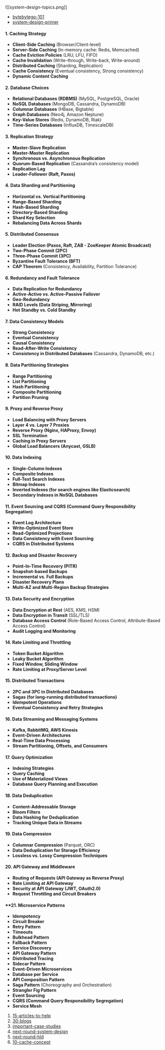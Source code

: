 ![[system-design-topics.png]]

* [bytebytego-101](https://github.com/ByteByteGoHq/system-design-101)
* [system-design-primer](https://github.com/donnemartin/system-design-primer)

#### **1. Caching Strategy**

- **Client-Side Caching** (Browser/Client-level)
- **Server-Side Caching** (In-memory cache: Redis, Memcached)
- **Cache Eviction Policies** (LRU, LFU, FIFO)
- **Cache Invalidation** (Write-through, Write-back, Write-around)
- **Distributed Caching** (Sharding, Replication)
- **Cache Consistency** (Eventual consistency, Strong consistency)
- **Dynamic Content Caching**

#### **2. Database Choices**

- **Relational Databases (RDBMS)** (MySQL, PostgreSQL, Oracle)
- **NoSQL Databases** (MongoDB, Cassandra, DynamoDB)
- **Columnar Databases** (HBase, Bigtable)
- **Graph Databases** (Neo4j, Amazon Neptune)
- **Key-Value Stores** (Redis, DynamoDB, Riak)
- **Time-Series Databases** (InfluxDB, TimescaleDB)

#### **3. Replication Strategy**

- **Master-Slave Replication**
- **Master-Master Replication**
- **Synchronous vs. Asynchronous Replication**
- **Quorum-Based Replication** (Cassandra’s consistency model)
- **Replication Lag**
- **Leader-Follower (Raft, Paxos)**

#### **4. Data Sharding and Partitioning**

- **Horizontal vs. Vertical Partitioning**
- **Range-Based Sharding**
- **Hash-Based Sharding**
- **Directory-Based Sharding**
- **Shard Key Selection**
- **Rebalancing Data Across Shards**

#### **5. Distributed Consensus**

- **Leader Election (Paxos, Raft, ZAB - ZooKeeper Atomic Broadcast)**
- **Two-Phase Commit (2PC)**
- **Three-Phase Commit (3PC)**
- **Byzantine Fault Tolerance (BFT)**
- **CAP Theorem** (Consistency, Availability, Partition Tolerance)

#### **6. Redundancy and Fault Tolerance**

- **Data Replication for Redundancy**
- **Active-Active vs. Active-Passive Failover**
- **Geo-Redundancy**
- **RAID Levels (Data Striping, Mirroring)**
- **Hot Standby vs. Cold Standby**

#### **7. Data Consistency Models**

- **Strong Consistency**
- **Eventual Consistency**
- **Causal Consistency**
- **Read-After-Write Consistency**
- **Consistency in Distributed Databases** (Cassandra, DynamoDB, etc.)

#### **8. Data Partitioning Strategies**

- **Range Partitioning**
- **List Partitioning**
- **Hash Partitioning**
- **Composite Partitioning**
- **Partition Pruning**

#### **9. Proxy and Reverse Proxy**

- **Load Balancing with Proxy Servers**
- **Layer 4 vs. Layer 7 Proxies**
- **Reverse Proxy (Nginx, HAProxy, Envoy)**
- **SSL Termination**
- **Caching in Proxy Servers**
- **Global Load Balancers (Anycast, GSLB)**

#### **10. Data Indexing**

- **Single-Column Indexes**
- **Composite Indexes**
- **Full-Text Search Indexes**
- **Bitmap Indexes**
- **Inverted Indexes (for search engines like Elasticsearch)**
- **Secondary Indexes in NoSQL Databases**

#### **11. Event Sourcing and CQRS (Command Query Responsibility Segregation)**

- **Event Log Architecture**
- **Write-Optimized Event Store**
- **Read-Optimized Projections**
- **Data Consistency with Event Sourcing**
- **CQRS in Distributed Systems**

#### **12. Backup and Disaster Recovery**

- **Point-In-Time Recovery (PITR)**
- **Snapshot-based Backups**
- **Incremental vs. Full Backups**
- **Disaster Recovery Plans**
- **Multi-AZ and Multi-Region Backup Strategies**

#### **13. Data Security and Encryption**

- **Data Encryption at Rest** (AES, KMS, HSM)
- **Data Encryption in Transit** (SSL/TLS)
- **Database Access Control** (Role-Based Access Control, Attribute-Based Access Control)
- **Audit Logging and Monitoring**

#### **14. Rate Limiting and Throttling**

- **Token Bucket Algorithm**
- **Leaky Bucket Algorithm**
- **Fixed Window, Sliding Window**
- **Rate Limiting at Proxy/Server Level**

#### **15. Distributed Transactions**

- **2PC and 3PC in Distributed Databases**
- **Sagas (for long-running distributed transactions)**
- **Idempotent Operations**
- **Eventual Consistency and Retry Strategies**

#### **16. Data Streaming and Messaging Systems**

- **Kafka, RabbitMQ, AWS Kinesis**
- **Event-Driven Architectures**
- **Real-Time Data Processing**
- **Stream Partitioning, Offsets, and Consumers**

#### **17. Query Optimization**

- **Indexing Strategies**
- **Query Caching**
- **Use of Materialized Views**
- **Database Query Planning and Execution**

#### **18. Data Deduplication**

- **Content-Addressable Storage**
- **Bloom Filters**
- **Data Hashing for Deduplication**
- **Tracking Unique Data in Streams**

#### **19. Data Compression**

- **Columnar Compression** (Parquet, ORC)
- **Data Deduplication for Storage Efficiency**
- **Lossless vs. Lossy Compression Techniques**

#### **20. API Gateway and Middleware**

- **Routing of Requests (API Gateway as Reverse Proxy)**
- **Rate Limiting at API Gateway**
- **Security at API Gateway (JWT, OAuth2.0)**
- **Request Throttling and Circuit Breakers**

#### **21. Microservice Patterns

- **Idempotency**
- **Circuit Breaker**
- **Retry Pattern**
- **Timeouts**
- **Bulkhead Pattern**
- **Fallback Pattern**
- **Service Discovery**
- **API Gateway Pattern**
- **Distributed Tracing**
- **Sidecar Pattern**
- **Event-Driven Microservices**
- **Database per Service**
- **API Composition Pattern**
- **Saga Pattern** (Choreography and Orchestration)
- **Strangler Fig Pattern**
- **Event Sourcing**
- **CQRS (Command Query Responsibility Segregation)**
- **Service Mesh**

1. [15-articles-to-help](https://www.linkedin.com/feed/update/urn:li:activity:7242781540236099584/?updateEntityUrn=urn%3Ali%3Afs_updateV2%3A%28urn%3Ali%3Aactivity%3A7242781540236099584%2CFEED_DETAIL%2CEMPTY%2CDEFAULT%2Cfalse%29)
2. [30-blogs](https://www.linkedin.com/feed/update/urn:li:activity:7242385129304702976/?updateEntityUrn=urn%3Ali%3Afs_updateV2%3A%28urn%3Ali%3Aactivity%3A7242385129304702976%2CFEED_DETAIL%2CEMPTY%2CDEFAULT%2Cfalse%29)
3. [important-case-studies](https://www.linkedin.com/feed/update/urn:li:activity:7242148405798404096/?updateEntityUrn=urn%3Ali%3Afs_updateV2%3A%28urn%3Ali%3Aactivity%3A7242148405798404096%2CFEED_DETAIL%2CEMPTY%2CDEFAULT%2Cfalse%29)
4. [next-round-system-design](https://www.linkedin.com/posts/jainshrayansh_hld-softwareengineer-systemdesign-activity-7242040222442479617-8fcQ/)
5. [next-round-hld](https://www.linkedin.com/posts/jainshrayansh_softwareengineer-java-springboot-activity-7241082209195958272-3tTs/)
6. [10-cache-concept](https://www.linkedin.com/feed/update/urn:li:activity:7236348497694715904/?updateEntityUrn=urn%3Ali%3Afs_updateV2%3A%28urn%3Ali%3Aactivity%3A7236348497694715904%2CFEED_DETAIL%2CEMPTY%2CDEFAULT%2Cfalse%29)





